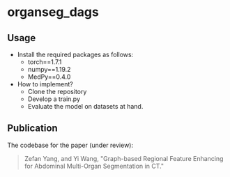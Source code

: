 # organseg_dags

## Usage
- Install the required packages as follows:
  - torch==1.7.1
  - numpy==1.19.2
  - MedPy==0.4.0
- How to implement?
  - Clone the repository
  - Develop a train.py
  - Evaluate the model on datasets at hand.

## Publication
The codebase for the paper (under review):
> Zefan Yang, and Yi Wang, "Graph-based Regional Feature Enhancing for Abdominal Multi-Organ Segmentation in CT."
